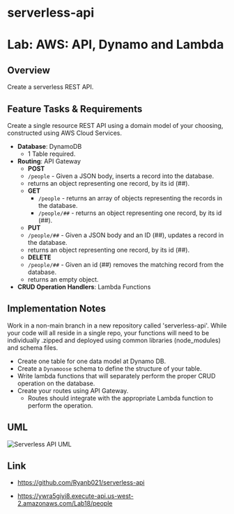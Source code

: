 # serverless-api

# Lab: AWS: API, Dynamo and Lambda

## Overview

Create a serverless REST API.

## Feature Tasks & Requirements

Create a single resource REST API using a domain model of your choosing, constructed using AWS Cloud Services.

- **Database**: DynamoDB
  - 1 Table required.
- **Routing**: API Gateway
  - **POST**
  - `/people` - Given a JSON body, inserts a record into the database.
  -  returns an object representing one record, by its id (##).
  - **GET**
    - `/people` - returns an array of objects representing the records in the database.
    - `/people/##` - returns an object representing one record, by its id (##).
  - **PUT**
  - `/people/##` - Given a JSON body and an ID (##), updates a record in the database.
  -  returns an object representing one record, by its id (##).
  - **DELETE**
  - `/people/##` - Given an id (##) removes the matching record from the database.
  -  returns an empty object.
- **CRUD Operation Handlers**: Lambda Functions

## Implementation Notes

Work in a non-main branch in a new repository called 'serverless-api'. While your code will all reside in a single repo, your functions will need to be individually .zipped and deployed using common libraries (node_modules) and schema files.

- Create one table for one data model at Dynamo DB.
- Create a `Dynamoose` schema to define the structure of your table.
- Write lambda functions that will separately perform the proper CRUD operation on the database.
- Create your routes using API Gateway.
  - Routes should integrate with the appropriate Lambda function to perform the operation.

## UML

![Serverless API UML](https://user-images.githubusercontent.com/120413183/234724185-fadd8e00-0528-4ed1-9d1b-eeb9f4778205.png)

## Link

- https://github.com/Ryanb021/serverless-api

- https://ywra5giyi8.execute-api.us-west-2.amazonaws.com/Lab18/people
